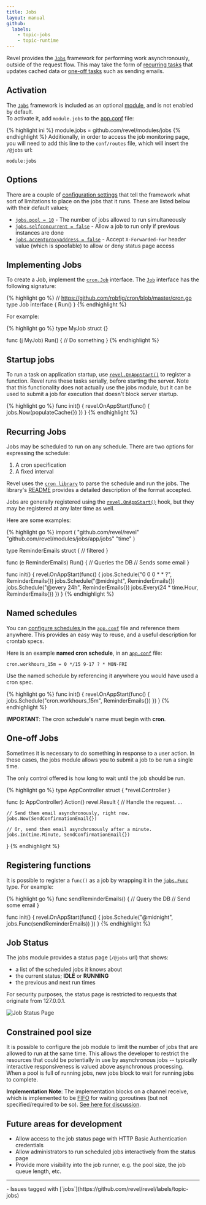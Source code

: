```yaml
---
title: Jobs
layout: manual
github:
  labels:
    - topic-jobs
    - topic-runtime
---
```


Revel provides the [`Jobs`](https://godoc.org/github.com/revel/modules/jobs/app/jobs) framework for performing work asynchronously, outside of the
request flow.  This may take the form of [recurring tasks](#jobs) that updates cached data
or [one-off tasks](#OneOff) such as sending emails.

## Activation

The [`Jobs`](https://godoc.org/github.com/revel/modules/jobs/app/jobs) framework is included as an optional [module](modules.html), and is not enabled by default.  
To activate it, add `module.jobs` to the [app.conf](appconf.html) file:

{% highlight ini %}
module.jobs = github.com/revel/modules/jobs
{% endhighlight %}
Additionally, in order to access the job monitoring page, you will need to add
this line to the `conf/routes` file, which will insert the `/@jobs` url:

	module:jobs


## Options

There are a couple of [configuration settings](appconf.html#jobs) that tell the framework what sort of limitations
to place on the jobs that it runs. These are listed below with their default values;

- [`jobs.pool = 10`](appconf.html#jobspool) - The number of jobs allowed to run simultaneously
- [`jobs.selfconcurrent = false`](appconf.html#jobsselfconcurrent) - Allow a job to run only if previous instances are done
- [`jobs.acceptproxyaddress = false`](appconf#jobsacceptproxyaddress) - Accept `X-Forwarded-For` header value (which is spoofable) to allow or deny status page access

## Implementing Jobs

To create a Job, implement the [`cron.Job`](https://github.com/robfig/cron/) interface.  The 
[`Job`](https://godoc.org/github.com/revel/modules/jobs/app/jobs#Job) interface has the following signature:

{% highlight go %}
// https://github.com/robfig/cron/blob/master/cron.go
type Job interface {
	Run()
}
{% endhighlight %}

For example:

{% highlight go %}
type MyJob struct {}

func (j MyJob) Run() {
   // Do something
}
{% endhighlight %}

## Startup jobs

To run a task on application startup, use
[`revel.OnAppStart()`](https://godoc.org/github.com/revel/revel#OnAppStart) to register a function.
Revel runs these tasks serially, before starting the server.  Note that this
functionality does not actually use the jobs module, but it can be used to
submit a job for execution that doesn't block server startup.

{% highlight go %}
func init() {
    revel.OnAppStart(func() { jobs.Now(populateCache{}) })
}
{% endhighlight %}

<a name="RecurringJobs"></a>

## Recurring Jobs

Jobs may be scheduled to run on any schedule.  There are two options for expressing the schedule:

1. A cron specification
2. A fixed interval

Revel uses the [`cron library`](https://godoc.org/github.com/revel/cron) to parse the
schedule and run the jobs.  The library's
[README](https://github.com/revel/cron/blob/master/README.md) provides a detailed
description of the format accepted.

Jobs are generally registered using the
[`revel.OnAppStart()`](https://godoc.org/github.com/revel/revel#OnAppStart) hook, but they may be
registered at any later time as well.

Here are some examples:

{% highlight go %}
import (
    "github.com/revel/revel"
    "github.com/revel/modules/jobs/app/jobs"
    "time"
)

type ReminderEmails struct {
    // filtered
}

func (e ReminderEmails) Run() {
    // Queries the DB
    // Sends some email
}

func init() {
    revel.OnAppStart(func() {
        jobs.Schedule("0 0 0 * * ?",  ReminderEmails{})
        jobs.Schedule("@midnight",    ReminderEmails{})
        jobs.Schedule("@every 24h",   ReminderEmails{})
        jobs.Every(24 * time.Hour,    ReminderEmails{})
    })
}
{% endhighlight %}

<a name="NamedSchedules"></a>

## Named schedules

You can [configure schedules ](appconf.html#jobs) in the [`app.conf`](appconf.html) file and reference them anywhere.
This provides an easy way to reuse, and a useful description for crontab specs.

Here is an example **named cron schedule**, in an [`app.conf`](appconf.html) file:

    cron.workhours_15m = 0 */15 9-17 ? * MON-FRI

Use the named schedule by referencing it anywhere you would have used a cron spec.

{% highlight go %}
func init() {
    revel.OnAppStart(func() {
        jobs.Schedule("cron.workhours_15m", ReminderEmails{})
    })
}
{% endhighlight %}

<div class="alert alert-warning">
<b>IMPORTANT</b>: The cron schedule's name must begin with <b>cron</b>.

</div>


<a name="OneOff"></a>

## One-off Jobs

Sometimes it is necessary to do something in response to a user action.  In these
cases, the jobs module allows you to submit a job to be run a single time.

The only control offered is how long to wait until the job should be run.

{% highlight go %}
type AppController struct { *revel.Controller }

func (c AppController) Action() revel.Result {
    // Handle the request.
    ...

    // Send them email asynchronously, right now.
    jobs.Now(SendConfirmationEmail{})

    // Or, send them email asynchronously after a minute.
    jobs.In(time.Minute, SendConfirmationEmail{})
}
{% endhighlight %}

## Registering functions

It is possible to register a `func()` as a job by wrapping it in the [`jobs.Func`](https://godoc.org/github.com/revel/modules/jobs/app/jobs#Func)
type.  For example:

{% highlight go %}
func sendReminderEmails() {
    // Query the DB
    // Send some email
}

func init() {
    revel.OnAppStart(func() {
        jobs.Schedule("@midnight", jobs.Func(sendReminderEmails))
    })
}
{% endhighlight %}


## Job Status

The jobs module provides a status page (`/@jobs` url) that shows:

- a list of the scheduled jobs it knows about
- the current status; **IDLE** or **RUNNING**
- the  previous and next run times

<div class="alert alert-info">For security purposes, the status page is restricted to requests that originate
from 127.0.0.1.</div>

![Job Status Page](../img/jobs-status.png)



## Constrained pool size

It is possible to configure the job module to limit the number of jobs that are
allowed to run at the same time.  This allows the developer to restrict the
resources that could be potentially in use by asynchronous jobs -- typically
interactive responsiveness is valued above asynchronous processing.  When a pool
is full of running jobs, new jobs block to wait for running jobs to complete.

**Implementation Note**: The implementation blocks on a channel receive, which is
implemented to be [FIFO](http://en.wikipedia.org/wiki/FIFO) for waiting goroutines (but not specified/required to be
so). [See here for discussion](https://groups.google.com/forum/?fromgroups=#!topic/golang-nuts/CPwv8WlqKag).

## Future areas for development

* Allow access to the job status page with HTTP Basic Authentication credentials
* Allow administrators to run scheduled jobs interactively from the status page
* Provide more visibility into the job runner, e.g. the pool size, the job queue length, etc.

<hr>
- Issues tagged with [`jobs`](https://github.com/revel/revel/labels/topic-jobs)
